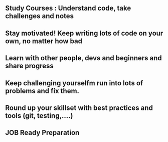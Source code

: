 ## Study Courses : Understand code, take challenges and notes

## Stay motivated! Keep writing lots of code on your own, no matter how bad

## Learn with other people, devs and beginners and share progress

## Keep challenging yourselfm run into lots of problems and fix them.

## Round up your skillset with best practices and tools (git, testing,....)

## JOB Ready Preparation
